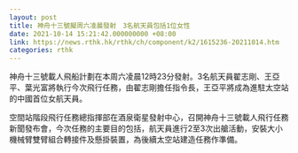 ```yaml
---
layout: post
title: 神舟十三號擬周六凌晨發射　3名航天員包括1位女性
date: 2021-10-14 15:21:42.000000000 +08:00
link: https://news.rthk.hk/rthk/ch/component/k2/1615236-20211014.htm
categories: rthk
---
```


神舟十三號載人飛船計劃在本周六凌晨12時23分發射。3名航天員翟志剛、王亞平、葉光富將執行今次飛行任務，由翟志剛擔任指令長，王亞平將成為進駐太空站的中國首位女航天員。

空間站階段飛行任務總指揮部在酒泉衛星發射中心，召開神舟十三號載人飛行任務新聞發布會，今次任務的主要目的包括，航天員進行2至3次出艙活動，安裝大小機械臂雙臂組合轉接件及懸掛裝置，為後續太空站建造任務作準備。
